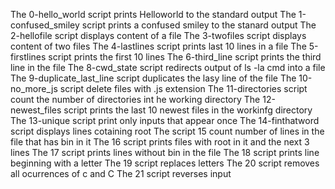 The 0-hello_world script prints Helloworld to the standard output
The 1-confused_smiley script prints a confused smiley to the stanard output
The 2-hellofile script displays content of a file
The 3-twofiles script displays content of two files
The 4-lastlines script prints last 10 lines in a file
The 5-firstlines script prints the first 10 lines
The 6-third_line script prints the third line in the file
The 8-cwd_state script redirects output of ls -la cmd into a file
The 9-duplicate_last_line script duplicates the lasy line of the file
The 10-no_more_js script delete files with .js extension
The 11-directories script count the number of directories int he working directory
The 12-newest_files script prints the last 10 newest files in the workinfg directory
The 13-unique script print only inputs that appear once
The 14-finthatword script displays lines cotaining root
The script 15 count number of lines in the file that has bin in it
The 16 script prints files with root in it and the next 3 lines
The 17 script prints lines without bin in the file
The 18 script prints line beginning with a letter
The 19 script replaces letters
The 20 script removes all ocurrences of c and C
The 21 script reverses input
